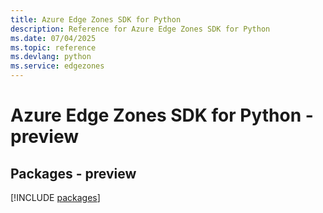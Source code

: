 ```yaml
---
title: Azure Edge Zones SDK for Python
description: Reference for Azure Edge Zones SDK for Python
ms.date: 07/04/2025
ms.topic: reference
ms.devlang: python
ms.service: edgezones
---
```

# Azure Edge Zones SDK for Python - preview
## Packages - preview
[!INCLUDE [packages](edge-zones-index.md)]